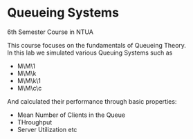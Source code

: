 # Queueing Systems

6th Semester Course in NTUA

This course focuses on the fundamentals of Queueing Theory. <br>
In this lab we simulated various Queuing Systems such as
* M\M\1
* M\M\k
* M\M\k\1
* M\M\c\c 

And calculated their performance through basic properties:
* Mean Number of Clients in the Queue
* THroughput
* Server Utilization etc
